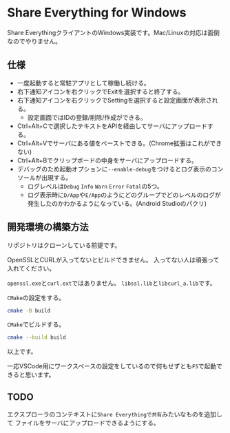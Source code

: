 # Share Everything for Windows

Share EverythingクライアントのWindows実装です。Mac/Linuxの対応は面倒なのでやりません。

## 仕様

- 一度起動すると常駐アプリとして稼働し続ける。
- 右下通知アイコンを右クリックでExitを選択すると終了する。
- 右下通知アイコンを右クリックでSettingを選択すると設定画面が表示される。
  - 設定画面ではIDの登録/削除/作成ができる。
- Ctrl+Alt+Cで選択したテキストをAPIを経由してサーバにアップロードする。
- Ctrl+Alt+Vでサーバにある値をペーストできる。(Chrome拡張はこれができない)
- Ctrl+Alt+Bでクリップボードの中身をサーバにアップロードする。
- デバッグのため起動オプションに`--enable-debug`をつけるとログ表示のコンソールが出現する。
  - ログレベルは`Debug` `Info` `Warn` `Error` `Fatal`の5つ。
  - ログ表示時に`D/App`や`E/App`のようにどのグループでどのレベルのログが発生したのかわかるようになっている。(Android Studioのパクリ)

## 開発環境の構築方法

リポジトリはクローンしている前提です。

OpenSSLとCURLが入ってないとビルドできません。
入ってない人は頑張って入れてください。

`openssl.exe`と`curl.ext`ではありません。
`libssl.lib`と`libcurl_a.lib`です。

`CMake`の設定をする。

```sh
cmake -B build
```

`CMake`でビルドする。

```sh
cmake --build build
```

以上です。

一応VSCode用にワークスペースの設定をしているので何もせずとも`F5`で起動できると思います。

## TODO

エクスプローラのコンテキストに`Share Everythingで共有`みたいなものを追加して
ファイルをサーバにアップロードできるようにする。
